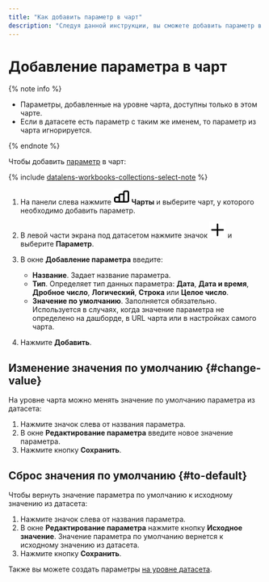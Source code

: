 ```yaml
---
title: "Как добавить параметр в чарт"
description: "Следуя данной инструкции, вы сможете добавить параметр в чарт."
---
```


# Добавление параметра в чарт

{% note info %}

* Параметры, добавленные на уровне чарта, доступны только в этом чарте.
* Если в датасете есть параметр с таким же именем, то параметр из чарта игнорируется.

{% endnote %}

Чтобы добавить [параметр](../../concepts/parameters.md) в чарт:


{% include [datalens-workbooks-collections-select-note](../../../_includes/datalens/operations/datalens-workbooks-collections-select-note.md) %}


1. На панели слева нажмите ![image](../../../_assets/console-icons/chart-column.svg) **Чарты** и выберите чарт, у которого необходимо добавить параметр.
1. В левой части экрана под датасетом нажмите значок ![image](../../../_assets/console-icons/plus.svg) и выберите **Параметр**.
1. В окне **Добавление параметра** введите:
   
   * **Название**. Задает название параметра.
   * **Тип**. Определяет тип данных параметра: **Дата**, **Дата и время**, **Дробное число**, **Логический**, **Строка** или **Целое число**.
   * **Значение по умолчанию**. Заполняется обязательно. Используется в случаях, когда значение параметра не определено на дашборде, в URL чарта или в настройках самого чарта.

1. Нажмите **Добавить**.

## Изменение значения по умолчанию {#change-value}

На уровне чарта можно менять значение по умолчанию параметра из датасета:

1. Нажмите значок слева от названия параметра.
1. В окне **Редактирование параметра** введите новое значение параметра.
1. Нажмите кнопку **Сохранить**.

## Сброс значения по умолчанию {#to-default}

Чтобы вернуть значение параметра по умолчанию к исходному значению из датасета:

1. Нажмите значок слева от названия параметра.
1. В окне **Редактирование параметра** нажмите кнопку **Исходное значение**. Значение параметра по умолчанию вернется к исходному значению из датасета.
1. Нажмите кнопку **Сохранить**.

Также вы можете создать параметры [на уровне датасета](../dataset/add-parameter-dataset.md).

